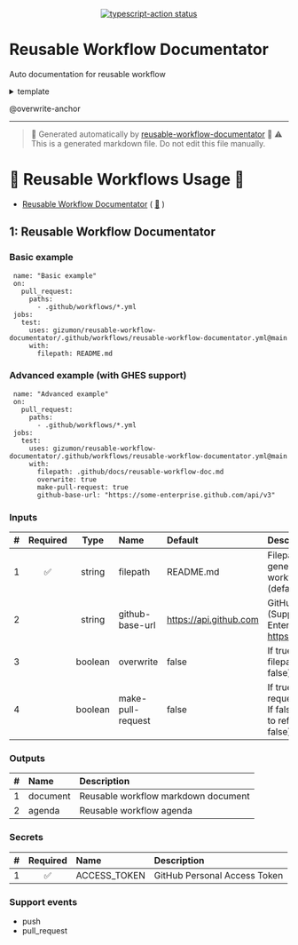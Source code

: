 <p align="center">
  <a href="https://github.com/actions/typescript-action/actions"><img alt="typescript-action status" src="https://github.com/actions/typescript-action/workflows/build-test/badge.svg"></a>
</p>

# Reusable Workflow Documentator

Auto documentation for reusable workflow

<details>

<summary>template</summary>

# Create a JavaScript Action using TypeScript

Use this template to bootstrap the creation of a TypeScript action.:rocket:

This template includes compilation support, tests, a validation workflow, publishing, and versioning guidance.  

If you are new, there's also a simpler introduction.  See the [Hello World JavaScript Action](https://github.com/actions/hello-world-javascript-action)

## Create an action from this template

Click the `Use this Template` and provide the new repo details for your action

## Code in Main

> First, you'll need to have a reasonably modern version of `node` handy. This won't work with versions older than 9, for instance.
Install the dependencies  
```bash
$ pnpm install
```

Build the typescript and package it for distribution
```bash
$ pnpm run build && pnpm run package
```

Run the tests :heavy_check_mark:  
```bash
$ pnpm test
 PASS  ./index.test.js
  ✓ throws invalid number (3ms)
  ✓ wait 500 ms (504ms)
  ✓ test runs (95ms)
...
```

## Change action.yml

The action.yml defines the inputs and output for your action.

Update the action.yml with your name, description, inputs and outputs for your action.

See the [documentation](https://help.github.com/en/articles/metadata-syntax-for-github-actions)

## Change the Code

Most toolkit and CI/CD operations involve async operations so the action is run in an async function.

```javascript
import * as core from '@actions/core';
...
async function run() {
  try { 
      ...
  } 
  catch (error) {
    core.setFailed(error.message);
  }
}
run()
```

See the [toolkit documentation](https://github.com/actions/toolkit/blob/master/README.md#packages) for the various packages.

## Publish to a distribution branch

Actions are run from GitHub repos so we will checkin the packed dist folder. 

Then run [ncc](https://github.com/zeit/ncc) and push the results:
```bash
$ pnpm run package
$ git add dist
$ git commit -a -m "prod dependencies"
$ git push origin releases/v1
```

Note: We recommend using the `--license` option for ncc, which will create a license file for all of the production node modules used in your project.

Your action is now published! :rocket: 

See the [versioning documentation](https://github.com/actions/toolkit/blob/master/docs/action-versioning.md)

## Validate

You can now validate the action by referencing `./` in a workflow in your repo (see [test.yml](.github/workflows/test.yml))

```yaml
uses: ./
with:
  milliseconds: 1000
```

See the [actions tab](https://github.com/actions/typescript-action/actions) for runs of this action! :rocket:

## Usage:

After testing you can [create a v1 tag](https://github.com/actions/toolkit/blob/master/docs/action-versioning.md) to reference the stable and latest V1 action

</details>



@overwrite-anchor

---

> 🚀 Generated automatically by [reusable-workflow-documentator](https://github.com/gizumon/reusable-workflow-documentator) 🚀
⚠️ This is a generated markdown file. Do not edit this file manually.


# 🔰 Reusable Workflows Usage 🔰

* [Reusable Workflow Documentator](#1-reusable-workflow-documentator) ( [📄](.github/workflows/reusable-workflow-documentator.yml) )

## 1: Reusable Workflow Documentator
### Basic example

```
 name: "Basic example"
 on:
   pull_request:
     paths:
       - .github/workflows/*.yml
 jobs:
   test:
     uses: gizumon/reusable-workflow-documentator/.github/workflows/reusable-workflow-documentator.yml@main
     with:
       filepath: README.md
```

### Advanced example (with GHES support)

```
 name: "Advanced example"
 on:
   pull_request:
     paths:
       - .github/workflows/*.yml
 jobs:
   test:
     uses: gizumon/reusable-workflow-documentator/.github/workflows/reusable-workflow-documentator.yml@main
     with:
       filepath: .github/docs/reusable-workflow-doc.md
       overwrite: true
       make-pull-request: true
       github-base-url: "https://some-enterprise.github.com/api/v3"
```

### Inputs

| # | Required | Type | Name | Default | Description |
| :--- | :---: | :---: | :--- | :--- | :--- |
| 1 | ✅ | string | filepath | README.md | Filepath to write the generated reusable workflow document. (default: README.md) |
| 2 |  | string | github-base-url | https://api.github.com | GitHub Host domain (Support for GitHub Enterprise) (default: https://api.github.com) |
| 3 |  | boolean | overwrite | false | If true, overwrite the filepath file. (default: false) |
| 4 |  | boolean | make-pull-request | false | If true, make a pull request to ref branch. If false, directly push to ref branch. (default: false) |

### Outputs

| # | Name | Description |
| :--- | :--- | :--- |
| 1 | document | Reusable workflow markdown document |
| 2 | agenda | Reusable workflow agenda |

### Secrets

| # | Required | Name | Description |
| :--- | :---: | :--- | :--- |
| 1 | ✅ | ACCESS_TOKEN | GitHub Personal Access Token |


### Support events

 - push
 - pull_request

